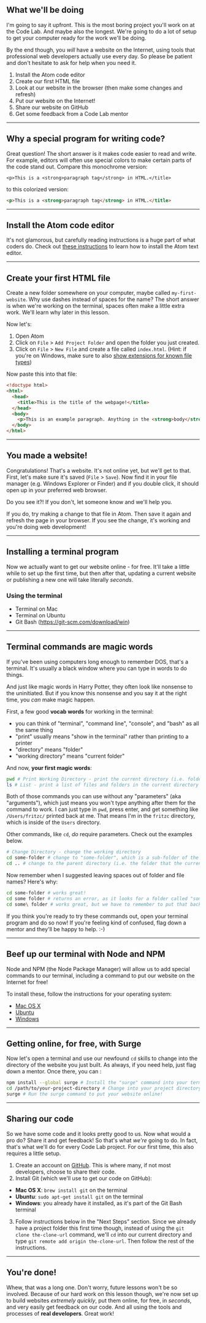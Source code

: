 ## What we'll be doing

I'm going to say it upfront. This is the most boring project you'll work on at the Code Lab. And maybe also the longest. We're going to do a lot of setup to get your computer ready for the work we'll be doing.

By the end though, you _will_ have a website on the Internet, using tools that professional web developers actually use every day. So please be patient and don't hesitate to ask for help when you need it.

1. Install the Atom code editor
2. Create our first HTML file
3. Look at our website in the browser (then make some changes and refresh)
4. Put our website on the Internet!
5. Share our website on GitHub
6. Get some feedback from a Code Lab mentor

---

## Why a special program for writing code?

Great question! The short answer is it makes code easier to read and write. For example, editors will often use special colors to make certain parts of the code stand out. Compare this monochrome version:

```
<p>This is a <strong>paragraph tag</strong> in HTML.</title>
```

to this colorized version:

``` html
<p>This is a <strong>paragraph tag</strong> in HTML.</title>
```

---

## Install the Atom code editor

It's not glamorous, but carefully reading instructions is a huge part of what coders do. Check out [these instructions](https://atom.io/docs/latest/getting-started-installing-atom) to learn how to install the Atom text editor.

---

## Create your first HTML file

Create a new folder somewhere on your computer, maybe called `my-first-website`. Why use dashes instead of spaces for the name? The short answer is when we're working on the terminal, spaces often make a little extra work. We'll learn why later in this lesson.

Now let's:

1. Open Atom
2. Click on `File` > `Add Project Folder` and open the folder you just created.  
4. Click on `File` > `New File` and create a file called `index.html`. (Hint: if you're on Windows, make sure to also [show extensions for known file types](http://windows.microsoft.com/en-us/windows/show-hide-file-name-extensions#show-hide-file-name-extensions=windows-7))

Now paste this into that file:

``` html
<!doctype html>
<html>
  <head>
    <title>This is the title of the webpage!</title>
  </head>
  <body>
    <p>This is an example paragraph. Anything in the <strong>body</strong> tag will appear on the page, just like this <strong>p</strong> tag and its contents.</p>
  </body>
</html>
```

---

## You made a website!

Congratulations! That's a website. It's not online yet, but we'll get to that. First, let's make sure it's saved (`File` > `Save`). Now find it in your file manager (e.g. Windows Explorer or Finder) and if you double click, it should open up in your preferred web browser.

Do you see it?! If you don't, let someone know and we'll help you.

If you do, try making a change to that file in Atom. Then save it again and refresh the page in your browser. If you see the change, it's working and you're doing web development!

---

## Installing a terminal program

Now we actually want to get our website online - for free. It'll take a little while to set up the first time, but then after that, updating a current website or publishing a new one will take literally _seconds_.

### Using the terminal

- Terminal on Mac
- Terminal on Ubuntu
- Git Bash (https://git-scm.com/download/win)

---

## Terminal commands are magic words

If you've been using computers long enough to remember DOS, that's a terminal. It's usually a black window where you can type in words to do things.

And just like magic words in Harry Potter, they often look like nonsense to the uninitiated. But if you know this nonsense and you say it at the right time, you _can_ make magic happen.

First, a few good __vocab words__ for working in the terminal:

- you can think of "terminal", "command line", "console", and "bash" as all the same thing
- "print" usually means "show in the terminal" rather than printing to a printer
- "directory" means "folder"
- "working directory" means "current folder"

And now, __your first magic words__:

``` bash
pwd # Print Working Directory - print the current directory (i.e. folder)
ls # List - print a list of files and folders in the current directory
```

Both of those commands you can use without any "parameters" (aka "arguments"), which just means you won't type anything after them for the command to work. I can just type in `pwd`, press enter, and get something like `/Users/fritzc/` printed back at me. That means I'm in the `fritzc` directory, which is inside of the `Users` directory.

Other commands, like `cd`, _do_ require parameters. Check out the examples below.

``` bash
# Change Directory - change the working directory
cd some-folder # change to "some-folder", which is a sub-folder of the current directory
cd .. # change to the parent directory (i.e. the folder that the current folder is in)
```

Now remember when I suggested leaving spaces out of folder and file names? Here's why:

``` bash
cd some-folder # works great!
cd some folder # returns an error, as it looks for a folder called "some" with "folder" passed as an additional parameter
cd some\ folder # works great, but we have to remember to put that backslash in front of every space
```

If you think you're ready to try these commands out, open your terminal program and do so now! If you're feeling kind of confused, flag down a mentor and they'll be happy to help. :-)

---

## Beef up our terminal with Node and NPM

Node and NPM (the Node Package Manager) will allow us to add special commands to our terminal, including a command to put our website on the Internet for free!

To install these, follow the instructions for your operating system:

- [Mac OS X](http://blog.teamtreehouse.com/install-node-js-npm-mac)
- [Ubuntu](http://blog.teamtreehouse.com/install-node-js-npm-linux)
- [Windows](http://blog.teamtreehouse.com/install-node-js-npm-windows)

---

## Getting online, for free, with Surge

Now let's open a terminal and use our newfound `cd` skills to change into the directory of the website you just built. As always, if you need help, just flag down a mentor. Once there, you can :

``` bash
npm install --global surge # Install the "surge" command into your terminal
cd /path/to/your-project-directory # Change into your project directory
surge # Run the surge command to put your website online!
```

---

## Sharing our code

So we have some code and it looks pretty good to us. Now what would a pro do? Share it and get feedback! So that's what _we're_ going to do. In fact, that's what we'll do for every Code Lab project. For our first time, this also requires a little setup.

1. Create an account on [GitHub](https://github.com/). This is where many, if not most developers, choose to share their code.
2. Install Git (which we'll use to get our code on GitHub):
  - __Mac OS X__: `brew install git` on the terminal
  - __Ubuntu__: `sudo apt-get install git` on the terminal
  - __Windows__: you already have it installed, as it's part of the Git Bash terminal
3. Follow instructions below in the "Next Steps" section. Since we already have a project folder this first time though, instead of using the `git clone the-clone-url` command, we'll `cd` into our current directory and type `git remote add origin the-clone-url`. Then follow the rest of the instructions.

---

## You're done!

Whew, that was a long one. Don't worry, future lessons won't be so involved. Because of our hard work on this lesson though, we're now set up to build websites _extremely quickly_, put them online, for free, in _seconds_, and very easily get feedback on our code. And all using the tools and processes of __real developers__. Great work!
